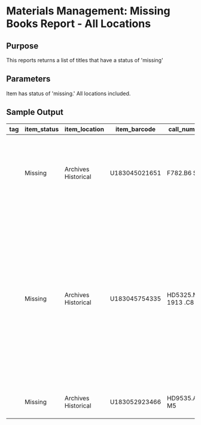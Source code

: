 # Materials Management: Missing Books Report - All Locations

## Purpose
This reports returns a list of titles that have a status of 'missing'

## Parameters
Item has status of 'missing.' All locations included.

## Sample Output
| tag | item_status | item_location       | item_barcode  | call_number         | shelf_order                   | title                                                                                                                                                                                                                                                                            | enumeration | volume | copy_number |
|-----|-------------|---------------------|---------------|---------------------|-------------------------------|----------------------------------------------------------------------------------------------------------------------------------------------------------------------------------------------------------------------------------------------------------------------------------|-------------|--------|-------------|
|     | Missing     | Archives Historical | U183045021651 | F782.B6 S7          | F 3782 B6 S7 11               | Boulder County pioneers / compiled   and edited by Jennie E. Stewart for Arapahoe chapter D.A.R.                                                                                                                                                                                 |             | 1      |             |
|     | Missing     | Archives Historical | U183045754335 | HD5325.M63 1913 .C8 | HD 45325 M63 41913 C8 11      | The Ludlow massacre / by Walter H.   Fink; revealing the horrors of rule by hired assassins of industry and   telling as well of the thirty years war waged by Colorado coal miners against   corporation-owned state & county officials to secure an enforcement of   the laws. |             | 1      |             |
|     | Missing     | Archives Historical | U183052923466 | HD9535.A1 M5        | HD 49535 A1 M5 V 18 NO 213 11 | The mining review.                                                                                                                                                                                                                                                               | v.8 no.13   | 1      |             |

